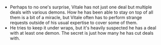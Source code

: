 - Perhaps to no one's surprise, Vitale has not just one deal but multiple deals with various demons. How he has been able to stay on top of all them is a bit of a miracle, but Vitale often has to perform strange requests outside of his usual expertise to cover some of them. 
- He tries to keep it under wraps, but it's heavily suspected he has a deal with at least one demon. The secret is just how many he has cut deals with.